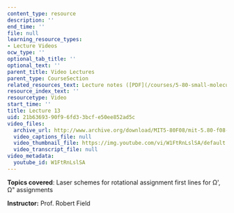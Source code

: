 ```yaml
---
content_type: resource
description: ''
end_time: ''
file: null
learning_resource_types:
- Lecture Videos
ocw_type: ''
optional_tab_title: ''
optional_text: ''
parent_title: Video Lectures
parent_type: CourseSection
related_resources_text: Lecture notes ([PDF](/courses/5-80-small-molecule-spectroscopy-and-dynamics-fall-2008/resources/13_580ln_fa08))
resource_index_text: ''
resourcetype: Video
start_time: ''
title: Lecture 13
uid: 21b63693-90f9-6fd3-3bcf-e50ee852ad5c
video_files:
  archive_url: http://www.archive.org/download/MIT5-80F08/mit-5.80-f08-lec13_300k.mp4
  video_captions_file: null
  video_thumbnail_file: https://img.youtube.com/vi/W1FtRnLslSA/default.jpg
  video_transcript_file: null
video_metadata:
  youtube_id: W1FtRnLslSA
---
```


**Topics covered**: Laser schemes for rotational assignment first lines for Ω', Ω" assignments

**Instructor:** Prof. Robert Field




